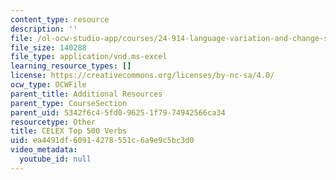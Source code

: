 ```yaml
---
content_type: resource
description: ''
file: /ol-ocw-studio-app/courses/24-914-language-variation-and-change-spring-2019/ea4491df60914278551c6a9e9c5bc3d0_CELEXTop500.xls
file_size: 140288
file_type: application/vnd.ms-excel
learning_resource_types: []
license: https://creativecommons.org/licenses/by-nc-sa/4.0/
ocw_type: OCWFile
parent_title: Additional Resources
parent_type: CourseSection
parent_uid: 5342f6c4-5fd0-9625-1f79-74942566ca34
resourcetype: Other
title: CELEX Top 500 Verbs
uid: ea4491df-6091-4278-551c-6a9e9c5bc3d0
video_metadata:
  youtube_id: null
---
```

